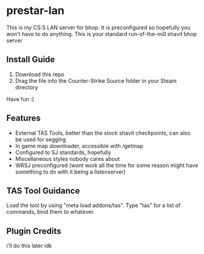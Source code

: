 # prestar-lan
This is my CS:S LAN server for bhop. It is preconfigured so hopefully you won't have to do anything.
This is your standard run-of-the-mill shavit bhop server

## Install Guide
1. Download this repo
2. Drag the file into the Counter-Strike Source folder in your Steam directory

Have fun :)

## Features
- External TAS Tools, better than the stock shavit checkpoints, can also be used for segging
- In game map downloader, accessible with /getmap
- Configured to SJ standards, hopefully
- Miscellaneous styles nobody cares about
- WRSJ preconfigured (wont work all the time for some reason might have something to do with it being a listenserver)

## TAS Tool Guidance
Load the tool by using "meta load addons/tas".
Type "tas" for a list of commands, bind them to whatever.

## Plugin Credits
i'll do this later idk
